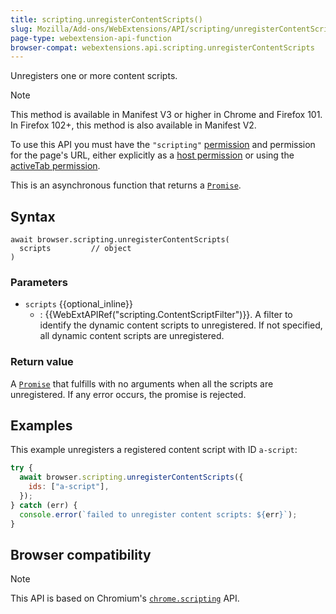 ```yaml
---
title: scripting.unregisterContentScripts()
slug: Mozilla/Add-ons/WebExtensions/API/scripting/unregisterContentScripts
page-type: webextension-api-function
browser-compat: webextensions.api.scripting.unregisterContentScripts
---
```




Unregisters one or more content scripts.

> [!NOTE]
> This method is available in Manifest V3 or higher in Chrome and Firefox 101. In Firefox 102+, this method is also available in Manifest V2.

To use this API you must have the `"scripting"` [permission](/Mozilla/Add-ons/WebExtensions/manifest.json/permissions) and permission for the page's URL, either explicitly as a [host permission](/Mozilla/Add-ons/WebExtensions/manifest.json/permissions#host_permissions) or using the [activeTab permission](/Mozilla/Add-ons/WebExtensions/manifest.json/permissions#activetab_permission).

This is an asynchronous function that returns a [`Promise`](/Web/JavaScript/Reference/Global_Objects/Promise).

## Syntax

```js-nolint
await browser.scripting.unregisterContentScripts(
  scripts         // object
)
```

### Parameters

- `scripts` {{optional_inline}}
  - : {{WebExtAPIRef("scripting.ContentScriptFilter")}}. A filter to identify the dynamic content scripts to unregistered. If not specified, all dynamic content scripts are unregistered.

### Return value

A [`Promise`](/Web/JavaScript/Reference/Global_Objects/Promise) that fulfills with no arguments when all the scripts are unregistered. If any error occurs, the promise is rejected.

## Examples

This example unregisters a registered content script with ID `a-script`:

```js
try {
  await browser.scripting.unregisterContentScripts({
    ids: ["a-script"],
  });
} catch (err) {
  console.error(`failed to unregister content scripts: ${err}`);
}
```



## Browser compatibility



> [!NOTE]
> This API is based on Chromium's [`chrome.scripting`](https://developer.chrome.com/docs/extensions/reference/api/scripting#method-unregisterContentScripts) API.
